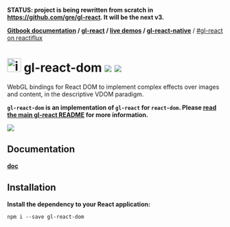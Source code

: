 **STATUS: project is being rewritten from scratch in https://github.com/gre/gl-react. It will be the next v3.**


**[Gitbook documentation](https://github.com/ProjectSeptemberInc/gl-react/tree/master/docs) / [gl-react](https://github.com/ProjectSeptemberInc/gl-react/) / [live demos](http://projectseptemberinc.github.io/gl-react-dom/) / [gl-react-native](https://github.com/ProjectSeptemberInc/gl-react-native/)** / [#gl-react on reactiflux](https://reactiflux.slack.com/messages/gl-react/)

# <img width="32" alt="icon" src="https://cloud.githubusercontent.com/assets/211411/9813786/eacfcc24-5888-11e5-8f9b-5a907a2cbb21.png"> gl-react-dom ![](https://img.shields.io/badge/react-0.14.x-05F561.svg) ![](https://img.shields.io/badge/gl--react-2.2.x-05F561.svg)

WebGL bindings for React DOM to implement complex effects over images and content, in the descriptive VDOM paradigm.

**`gl-react-dom` is an implementation of `gl-react` for `react-dom`. Please [read the main gl-react README](https://github.com/ProjectSeptemberInc/gl-react/) for more information.**

[![](https://github.com/ProjectSeptemberInc/gl-react/raw/master/docs/examples/blur.gif)](http://projectseptemberinc.github.io/gl-react-dom/Examples/Blur/)

## Documentation

[**doc**](https://github.com/ProjectSeptemberInc/gl-react/tree/master/docs)

## Installation

**Install the dependency to your React application:**

```
npm i --save gl-react-dom
```
